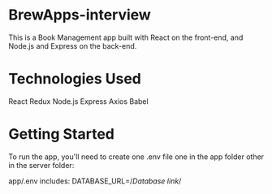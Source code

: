 # BrewApps-interview

This is a Book Management app built with React on the front-end, and Node.js and Express on the back-end.

# Technologies Used

React
Redux
Node.js
Express
Axios
Babel

# Getting Started
To run the app, you'll need to create one .env file one in the app folder other in the server folder:

app/.env includes:
DATABASE_URL=/*Database link*/

